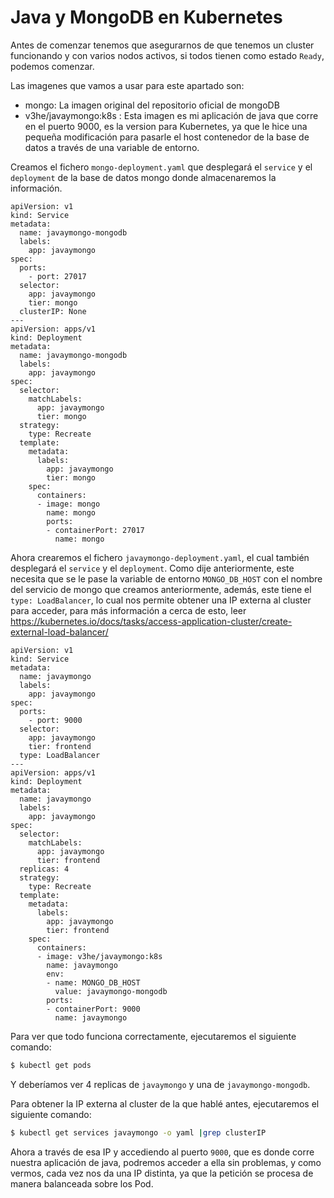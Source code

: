# Java y MongoDB en Kubernetes

Antes de comenzar tenemos que asegurarnos de que tenemos un cluster funcionando y con varios nodos activos, si todos tienen como estado `Ready`, podemos comenzar.

Las imagenes que vamos a usar para este apartado son:
- mongo: La imagen original del repositorio oficial de mongoDB
- v3he/javaymongo:k8s : Esta imagen es mi aplicación de java que corre en el puerto 9000, es la version para Kubernetes, ya que le hice una pequeña modificación para pasarle el host contenedor de la base de datos a través de una variable de entorno.

Creamos el fichero `mongo-deployment.yaml` que desplegará el `service` y el `deployment` de la base de datos mongo donde almacenaremos la información.

```
apiVersion: v1
kind: Service
metadata:
  name: javaymongo-mongodb
  labels:
    app: javaymongo
spec:
  ports:
    - port: 27017
  selector:
    app: javaymongo
    tier: mongo
  clusterIP: None
---
apiVersion: apps/v1
kind: Deployment
metadata:
  name: javaymongo-mongodb
  labels:
    app: javaymongo
spec:
  selector:
    matchLabels:
      app: javaymongo
      tier: mongo
  strategy:
    type: Recreate
  template:
    metadata:
      labels:
        app: javaymongo
        tier: mongo
    spec:
      containers:
      - image: mongo
        name: mongo
        ports:
        - containerPort: 27017
          name: mongo
```

Ahora crearemos el fichero `javaymongo-deployment.yaml`, el cual también desplegará el `service` y el `deployment`. Como dije anteriormente, este necesita que se le pase la variable de entorno `MONGO_DB_HOST` con el nombre del servicio de mongo que creamos anteriormente, además, este tiene el `type: LoadBalancer`, lo cual nos permite obtener una IP externa al cluster para acceder, para más información a cerca de esto, leer https://kubernetes.io/docs/tasks/access-application-cluster/create-external-load-balancer/

```
apiVersion: v1
kind: Service
metadata:
  name: javaymongo
  labels:
    app: javaymongo
spec:
  ports:
    - port: 9000
  selector:
    app: javaymongo
    tier: frontend
  type: LoadBalancer
---
apiVersion: apps/v1
kind: Deployment
metadata:
  name: javaymongo
  labels:
    app: javaymongo
spec:
  selector:
    matchLabels:
      app: javaymongo
      tier: frontend
  replicas: 4
  strategy:
    type: Recreate
  template:
    metadata:
      labels:
        app: javaymongo
        tier: frontend
    spec:
      containers:
      - image: v3he/javaymongo:k8s
        name: javaymongo
        env:
        - name: MONGO_DB_HOST
          value: javaymongo-mongodb
        ports:
        - containerPort: 9000
          name: javaymongo
```

Para ver que todo funciona correctamente, ejecutaremos el siguiente comando:
```sh
$ kubectl get pods
```

Y deberíamos ver 4 replicas de `javaymongo` y una de `javaymongo-mongodb`.

Para obtener la IP externa al cluster de la que hablé antes, ejecutaremos el siguiente comando:
```sh
$ kubectl get services javaymongo -o yaml |grep clusterIP
```

Ahora a través de esa IP y accediendo al puerto `9000`, que es donde corre nuestra aplicación de java, podremos acceder a ella sin problemas, y como vermos, cada vez nos da una IP distinta, ya que la petición se procesa de manera balanceada sobre los Pod.
